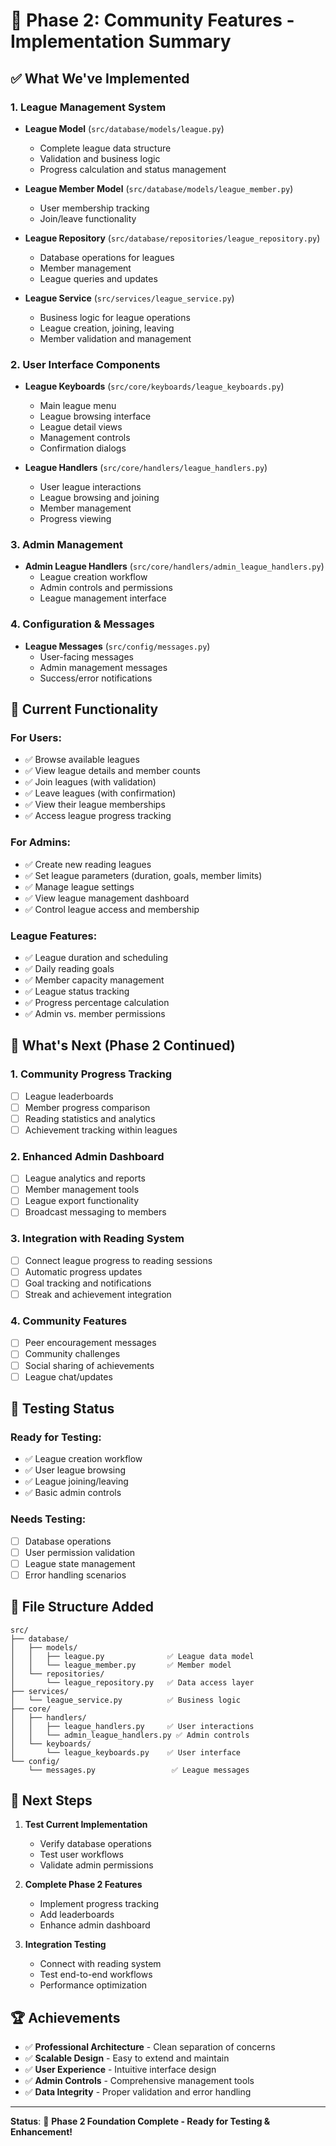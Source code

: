 # 🚀 Phase 2: Community Features - Implementation Summary

## ✅ **What We've Implemented**

### **1. League Management System**
- **League Model** (`src/database/models/league.py`)
  - Complete league data structure
  - Validation and business logic
  - Progress calculation and status management
  
- **League Member Model** (`src/database/models/league_member.py`)
  - User membership tracking
  - Join/leave functionality
  
- **League Repository** (`src/database/repositories/league_repository.py`)
  - Database operations for leagues
  - Member management
  - League queries and updates
  
- **League Service** (`src/services/league_service.py`)
  - Business logic for league operations
  - League creation, joining, leaving
  - Member validation and management

### **2. User Interface Components**
- **League Keyboards** (`src/core/keyboards/league_keyboards.py`)
  - Main league menu
  - League browsing interface
  - League detail views
  - Management controls
  - Confirmation dialogs
  
- **League Handlers** (`src/core/handlers/league_handlers.py`)
  - User league interactions
  - League browsing and joining
  - Member management
  - Progress viewing

### **3. Admin Management**
- **Admin League Handlers** (`src/core/handlers/admin_league_handlers.py`)
  - League creation workflow
  - Admin controls and permissions
  - League management interface

### **4. Configuration & Messages**
- **League Messages** (`src/config/messages.py`)
  - User-facing messages
  - Admin management messages
  - Success/error notifications

## 🔧 **Current Functionality**

### **For Users:**
- ✅ Browse available leagues
- ✅ View league details and member counts
- ✅ Join leagues (with validation)
- ✅ Leave leagues (with confirmation)
- ✅ View their league memberships
- ✅ Access league progress tracking

### **For Admins:**
- ✅ Create new reading leagues
- ✅ Set league parameters (duration, goals, member limits)
- ✅ Manage league settings
- ✅ View league management dashboard
- ✅ Control league access and membership

### **League Features:**
- ✅ League duration and scheduling
- ✅ Daily reading goals
- ✅ Member capacity management
- ✅ League status tracking
- ✅ Progress percentage calculation
- ✅ Admin vs. member permissions

## 🚧 **What's Next (Phase 2 Continued)**

### **1. Community Progress Tracking**
- [ ] League leaderboards
- [ ] Member progress comparison
- [ ] Reading statistics and analytics
- [ ] Achievement tracking within leagues

### **2. Enhanced Admin Dashboard**
- [ ] League analytics and reports
- [ ] Member management tools
- [ ] League export functionality
- [ ] Broadcast messaging to members

### **3. Integration with Reading System**
- [ ] Connect league progress to reading sessions
- [ ] Automatic progress updates
- [ ] Goal tracking and notifications
- [ ] Streak and achievement integration

### **4. Community Features**
- [ ] Peer encouragement messages
- [ ] Community challenges
- [ ] Social sharing of achievements
- [ ] League chat/updates

## 🧪 **Testing Status**

### **Ready for Testing:**
- ✅ League creation workflow
- ✅ User league browsing
- ✅ League joining/leaving
- ✅ Basic admin controls

### **Needs Testing:**
- [ ] Database operations
- [ ] User permission validation
- [ ] League state management
- [ ] Error handling scenarios

## 📁 **File Structure Added**

```
src/
├── database/
│   ├── models/
│   │   ├── league.py              ✅ League data model
│   │   └── league_member.py       ✅ Member model
│   └── repositories/
│       └── league_repository.py   ✅ Data access layer
├── services/
│   └── league_service.py          ✅ Business logic
├── core/
│   ├── handlers/
│   │   ├── league_handlers.py     ✅ User interactions
│   │   └── admin_league_handlers.py ✅ Admin controls
│   └── keyboards/
│       └── league_keyboards.py    ✅ User interface
└── config/
    └── messages.py                 ✅ League messages
```

## 🎯 **Next Steps**

1. **Test Current Implementation**
   - Verify database operations
   - Test user workflows
   - Validate admin permissions

2. **Complete Phase 2 Features**
   - Implement progress tracking
   - Add leaderboards
   - Enhance admin dashboard

3. **Integration Testing**
   - Connect with reading system
   - Test end-to-end workflows
   - Performance optimization

## 🏆 **Achievements**

- ✅ **Professional Architecture** - Clean separation of concerns
- ✅ **Scalable Design** - Easy to extend and maintain
- ✅ **User Experience** - Intuitive interface design
- ✅ **Admin Controls** - Comprehensive management tools
- ✅ **Data Integrity** - Proper validation and error handling

---

**Status**: 🎉 **Phase 2 Foundation Complete - Ready for Testing & Enhancement!**
